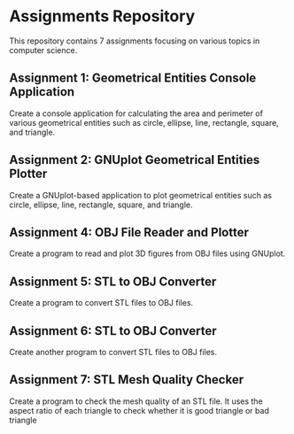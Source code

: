 # Assignments Repository

This repository contains 7 assignments focusing on various topics in computer science.

## Assignment 1: Geometrical Entities Console Application

Create a console application for calculating the area and perimeter of various geometrical entities such as circle, ellipse, line, rectangle, square, and triangle.

## Assignment 2: GNUplot Geometrical Entities Plotter

Create a GNUplot-based application to plot geometrical entities such as circle, ellipse, line, rectangle, square, and triangle.


## Assignment 4: OBJ File Reader and Plotter

Create a program to read and plot 3D figures from OBJ files using GNUplot.


## Assignment 5: STL to OBJ Converter

Create a program to convert STL files to OBJ files.


## Assignment 6: STL to OBJ Converter

Create another program to convert STL files to OBJ files.


## Assignment 7: STL Mesh Quality Checker

Create a program to check the mesh quality of an STL file. It uses the aspect ratio of each triangle to check whether it is good triangle or bad triangle
